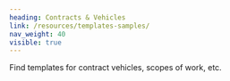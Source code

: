 ```yaml
---
heading: Contracts & Vehicles
link: /resources/templates-samples/
nav_weight: 40
visible: true
---
```


Find templates for contract vehicles, scopes of work, etc.
